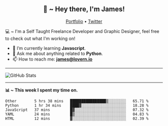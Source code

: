 <h2 align="center">👋 ~ Hey there, I'm James!</h2>
<p align="center">
  <a href="https://lovern.io/">Portfolio</a> •
  <a href="https://twitter.com/__jameslovern">Twitter</a>
</p>

💻 ~ I'm a Self Taught Freelance Developer and Graphic Designer, feel free to check out what I'm working on!

- 🌱 I’m currently learning **Javascript**.
- 💬 Ask me about anything related to **Python**.
- 📫 How to reach me: **[james@lovern.io](mailto:james@lovern.io)**

---

![GitHub Stats](https://github-readme-stats.vercel.app/api?username=JamesLovern&hide=prs&show_icons=true)

---

**📊 ~ This week I spent my time on.**
<!--START_SECTION:waka-->
```text
Other        5 hrs 38 mins   ████████████████▒░░░░░░░░   65.71 % 
Python       1 hr 34 mins    ████▓░░░░░░░░░░░░░░░░░░░░   18.28 % 
JavaScript   37 mins         █▓░░░░░░░░░░░░░░░░░░░░░░░   07.32 % 
YAML         24 mins         █▒░░░░░░░░░░░░░░░░░░░░░░░   04.83 % 
HTML         12 mins         ▓░░░░░░░░░░░░░░░░░░░░░░░░   02.39 % 
```
<!--END_SECTION:waka-->
